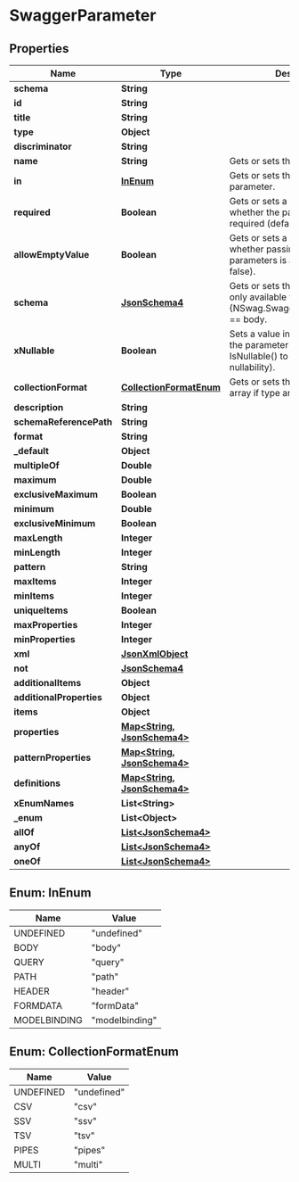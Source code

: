 
# SwaggerParameter

## Properties
Name | Type | Description | Notes
------------ | ------------- | ------------- | -------------
**schema** | **String** |  |  [optional]
**id** | **String** |  |  [optional]
**title** | **String** |  |  [optional]
**type** | **Object** |  |  [optional]
**discriminator** | **String** |  |  [optional]
**name** | **String** | Gets or sets the name. |  [optional]
**in** | [**InEnum**](#InEnum) | Gets or sets the kind of the parameter. |  [optional]
**required** | **Boolean** | Gets or sets a value indicating whether the parameter is required (default: false). |  [optional]
**allowEmptyValue** | **Boolean** | Gets or sets a value indicating whether passing empty-valued parameters is allowed (default: false). |  [optional]
**schema** | [**JsonSchema4**](JsonSchema4.md) | Gets or sets the schema which is only available when {NSwag.SwaggerParameter.Kind} &#x3D;&#x3D; body. |  [optional]
**xNullable** | **Boolean** | Sets a value indicating whether the parameter can be null (use IsNullable() to get a parameter&#39;s nullability). |  [optional]
**collectionFormat** | [**CollectionFormatEnum**](#CollectionFormatEnum) | Gets or sets the format of the array if type array is used. |  [optional]
**description** | **String** |  |  [optional]
**schemaReferencePath** | **String** |  |  [optional]
**format** | **String** |  |  [optional]
**_default** | **Object** |  |  [optional]
**multipleOf** | **Double** |  |  [optional]
**maximum** | **Double** |  |  [optional]
**exclusiveMaximum** | **Boolean** |  |  [optional]
**minimum** | **Double** |  |  [optional]
**exclusiveMinimum** | **Boolean** |  |  [optional]
**maxLength** | **Integer** |  |  [optional]
**minLength** | **Integer** |  |  [optional]
**pattern** | **String** |  |  [optional]
**maxItems** | **Integer** |  |  [optional]
**minItems** | **Integer** |  |  [optional]
**uniqueItems** | **Boolean** |  |  [optional]
**maxProperties** | **Integer** |  |  [optional]
**minProperties** | **Integer** |  |  [optional]
**xml** | [**JsonXmlObject**](JsonXmlObject.md) |  |  [optional]
**not** | [**JsonSchema4**](JsonSchema4.md) |  |  [optional]
**additionalItems** | **Object** |  |  [optional]
**additionalProperties** | **Object** |  |  [optional]
**items** | **Object** |  |  [optional]
**properties** | [**Map&lt;String, JsonSchema4&gt;**](JsonSchema4.md) |  |  [optional]
**patternProperties** | [**Map&lt;String, JsonSchema4&gt;**](JsonSchema4.md) |  |  [optional]
**definitions** | [**Map&lt;String, JsonSchema4&gt;**](JsonSchema4.md) |  |  [optional]
**xEnumNames** | **List&lt;String&gt;** |  |  [optional]
**_enum** | **List&lt;Object&gt;** |  |  [optional]
**allOf** | [**List&lt;JsonSchema4&gt;**](JsonSchema4.md) |  |  [optional]
**anyOf** | [**List&lt;JsonSchema4&gt;**](JsonSchema4.md) |  |  [optional]
**oneOf** | [**List&lt;JsonSchema4&gt;**](JsonSchema4.md) |  |  [optional]


<a name="InEnum"></a>
## Enum: InEnum
Name | Value
---- | -----
UNDEFINED | &quot;undefined&quot;
BODY | &quot;body&quot;
QUERY | &quot;query&quot;
PATH | &quot;path&quot;
HEADER | &quot;header&quot;
FORMDATA | &quot;formData&quot;
MODELBINDING | &quot;modelbinding&quot;


<a name="CollectionFormatEnum"></a>
## Enum: CollectionFormatEnum
Name | Value
---- | -----
UNDEFINED | &quot;undefined&quot;
CSV | &quot;csv&quot;
SSV | &quot;ssv&quot;
TSV | &quot;tsv&quot;
PIPES | &quot;pipes&quot;
MULTI | &quot;multi&quot;




